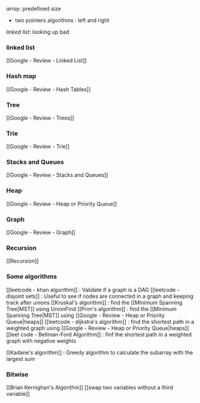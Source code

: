 *array*: predefined size
- two pointers algorithms : left and right

*linked list*: looking up bad


### linked list
[[Google - Review - Linked List]]

### Hash map
[[Google - Review - Hash Tables]]

### Tree
[[Google - Review - Trees]]

### Trie
[[Google - Review - Trie]]

### Stacks and Queues
[[Google - Review - Stacks and Queues]]

### Heap
[[Google - Review - Heap or Priority Queue]]

### Graph
[[Google - Review - Graph]]

### Recursion
[[Recursion]]

### Some algorithms
[[leetcode - khan algorithm]] : Validate if a graph is a DAG
[[leetcode - disjoint sets]] : Useful to see if nodes are connected in a graph and keeping track after unions
[[Kruskal's algorithm]] : find the [[Minimum Spanning Tree|MST]] using UnionFind
[[Prim's algorithm]] : find the [[Minimum Spanning Tree|MST]] using [[Google - Review - Heap or Priority Queue|heaps]]
[[leetcode - dijkstra's algorithm]] : find the shortest path in a weighted graph using [[Google - Review - Heap or Priority Queue|heaps]]
[[leet code - Bellman-Ford Algorithm]] : finf the shortest path in a weighted graph with negative weights

[[Kadane's algorithm]] : Greedy algorithm to calculate the subarray with the largest sum

### Bitwise
[[Brian Kernighan's Algorithm]]
[[swap two variables without a third variable]]

